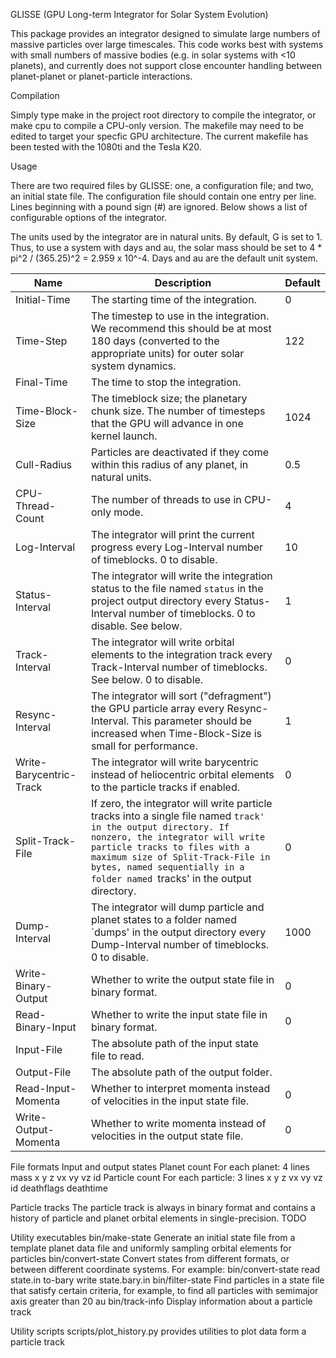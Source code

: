 GLISSE (GPU Long-term Integrator for Solar System Evolution)

This package provides an integrator designed to simulate large numbers of massive particles over large timescales.
This code works best with systems with small numbers of massive bodies (e.g. in solar systems with <10 planets),
and currently does not support close encounter handling between planet-planet or planet-particle interactions.

Compilation

Simply type make in the project root directory to compile the integrator, or make cpu to compile a CPU-only version.
The makefile may need to be edited to target your specfic GPU architecture. The current makefile has been tested with the 1080ti and the Tesla K20.

Usage

There are two required files by GLISSE: one, a configuration file; and two, an initial state file.
The configuration file should contain one entry per line. Lines beginning with a pound sign (#) are ignored.
Below shows a list of configurable options of the integrator.

The units used by the integrator are in natural units. By default, G is set to 1. Thus, to use a system with
days and au, the solar mass should be set to 4 * pi^2 / (365.25)^2 = 2.959 x 10^-4. Days and au are the default unit system.

| Name | Description | Default |
| --- | --- | --- |
| Initial-Time | The starting time of the integration. | 0 |
| Time-Step | The timestep to use in the integration. We recommend this should be at most 180 days (converted to the appropriate units) for outer solar system dynamics. | 122 |
| Final-Time | The time to stop the integration. | |
| Time-Block-Size | The timeblock size; the planetary chunk size. The number of timesteps that the GPU will advance in one kernel launch. | 1024 |
| Cull-Radius | Particles are deactivated if they come within this radius of any planet, in natural units. | 0.5 |
| CPU-Thread-Count | The number of threads to use in CPU-only mode. | 4 |
| Log-Interval | The integrator will print the current progress every Log-Interval number of timeblocks. 0 to disable. | 10 |
| Status-Interval | The integrator will write the integration status to the file named `status` in the project output directory every Status-Interval number of timeblocks. 0 to disable. See below. | 1 |
| Track-Interval | The integrator will write orbital elements to the integration track every Track-Interval number of timeblocks. See below. 0 to disable. | 0 |
| Resync-Interval | The integrator will sort ("defragment") the GPU particle array every Resync-Interval. This parameter should be increased when Time-Block-Size is small for performance. | 1 |
| Write-Barycentric-Track | The integrator will write barycentric instead of heliocentric orbital elements to the particle tracks if enabled. | 0 |
| Split-Track-File | If zero, the integrator will write particle tracks into a single file named `track' in the output directory. If nonzero, the integrator will write particle tracks to files with a maximum size of Split-Track-File in bytes, named sequentially in a folder named `tracks' in the output directory. | 0 |
| Dump-Interval | The integrator will dump particle and planet states to a folder named `dumps' in the output directory every Dump-Interval number of timeblocks. 0 to disable. | 1000 |
| Write-Binary-Output | Whether to write the output state file in binary format. | 0 | 
| Read-Binary-Input | Whether to write the input state file in binary format. | 0 | 
| Input-File | The absolute path of the input state file to read. | |
| Output-File | The absolute path of the output folder. | |
| Read-Input-Momenta | Whether to interpret momenta instead of velocities in the input state file. | 0 |
| Write-Output-Momenta | Whether to write momenta instead of velocities in the output state file. | 0 |

File formats
Input and output states
Planet count
For each planet: 4 lines
	mass
	x y z
	vx vy vz
	id
Particle count
For each particle: 3 lines
	x y z
	vx vy vz
	id deathflags deathtime

Particle tracks
The particle track is always in binary format and contains a history of particle and planet orbital elements in single-precision.
TODO

Utility executables
bin/make-state Generate an initial state file from a template planet data file and uniformly sampling orbital elements for particles
bin/convert-state Convert states from different formats, or between different coordinate systems.
For example: bin/convert-state read state.in to-bary write state.bary.in
bin/filter-state Find particles in a state file that satisfy certain criteria, for example, to find all particles with semimajor axis greater than 20 au
bin/track-info Display information about a particle track

Utility scripts
scripts/plot_history.py provides utilities to plot data form a particle track
